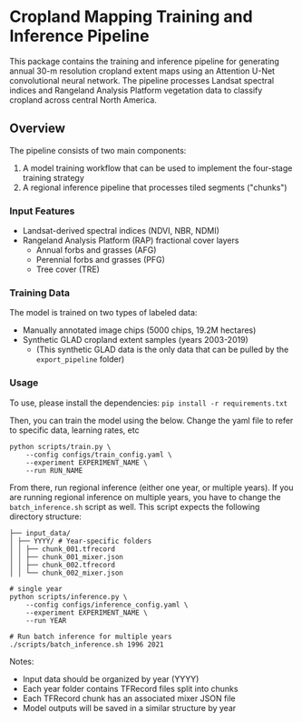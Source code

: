 # Cropland Mapping Training and Inference Pipeline

This package contains the training and inference pipeline for generating annual 30-m resolution cropland extent maps using an Attention U-Net convolutional neural network. The pipeline processes Landsat spectral indices and Rangeland Analysis Platform vegetation data to classify cropland across central North America.

## Overview

The pipeline consists of two main components:
1. A model training workflow that can be used to implement the four-stage training strategy
2. A regional inference pipeline that processes tiled segments ("chunks")

### Input Features
- Landsat-derived spectral indices (NDVI, NBR, NDMI)
- Rangeland Analysis Platform (RAP) fractional cover layers
  - Annual forbs and grasses (AFG)
  - Perennial forbs and grasses (PFG)
  - Tree cover (TRE)

### Training Data
The model is trained on two types of labeled data:
- Manually annotated image chips (5000 chips, 19.2M hectares)
- Synthetic GLAD cropland extent samples (years 2003-2019)
    - (This synthetic GLAD data is the only data that can be pulled by the `export_pipeline` folder)

### Usage
To use, please install the dependencies:
`pip install -r requirements.txt`

Then, you can train the model using the below. Change the yaml file to refer to specific data, learning rates, etc

```
python scripts/train.py \
    --config configs/train_config.yaml \
    --experiment EXPERIMENT_NAME \
    --run RUN_NAME
```


From there, run regional inference (either one year, or multiple years). 
If you are running regional inference on multiple years, you have to change the `batch_inference.sh` script as well. 
This script expects the following directory structure:

```
├── input_data/
│ ├── YYYY/ # Year-specific folders
│ │ ├── chunk_001.tfrecord
│ │ ├── chunk_001_mixer.json
│ │ ├── chunk_002.tfrecord
│ │ └── chunk_002_mixer.json
```

```
# single year
python scripts/inference.py \
    --config configs/inference_config.yaml \
    --experiment EXPERIMENT_NAME \
    --run YEAR

# Run batch inference for multiple years
./scripts/batch_inference.sh 1996 2021
```


Notes:
- Input data should be organized by year (YYYY)
- Each year folder contains TFRecord files split into chunks
- Each TFRecord chunk has an associated mixer JSON file
- Model outputs will be saved in a similar structure by year

